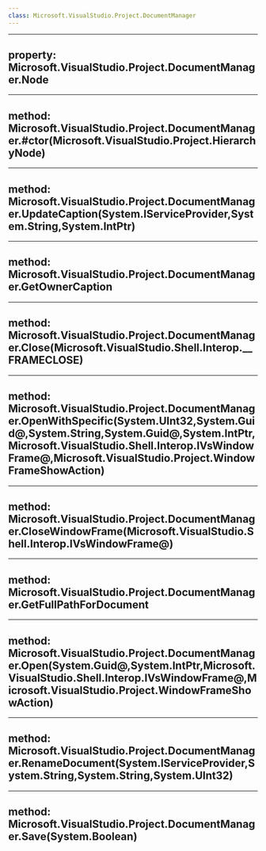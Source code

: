 ```yaml
---
class: Microsoft.VisualStudio.Project.DocumentManager
---
```


---
property: Microsoft.VisualStudio.Project.DocumentManager.Node
---

---
method: Microsoft.VisualStudio.Project.DocumentManager.#ctor(Microsoft.VisualStudio.Project.HierarchyNode)
---

---
method: Microsoft.VisualStudio.Project.DocumentManager.UpdateCaption(System.IServiceProvider,System.String,System.IntPtr)
---

---
method: Microsoft.VisualStudio.Project.DocumentManager.GetOwnerCaption
---

---
method: Microsoft.VisualStudio.Project.DocumentManager.Close(Microsoft.VisualStudio.Shell.Interop.__FRAMECLOSE)
---

---
method: Microsoft.VisualStudio.Project.DocumentManager.OpenWithSpecific(System.UInt32,System.Guid@,System.String,System.Guid@,System.IntPtr,Microsoft.VisualStudio.Shell.Interop.IVsWindowFrame@,Microsoft.VisualStudio.Project.WindowFrameShowAction)
---

---
method: Microsoft.VisualStudio.Project.DocumentManager.CloseWindowFrame(Microsoft.VisualStudio.Shell.Interop.IVsWindowFrame@)
---

---
method: Microsoft.VisualStudio.Project.DocumentManager.GetFullPathForDocument
---

---
method: Microsoft.VisualStudio.Project.DocumentManager.Open(System.Guid@,System.IntPtr,Microsoft.VisualStudio.Shell.Interop.IVsWindowFrame@,Microsoft.VisualStudio.Project.WindowFrameShowAction)
---

---
method: Microsoft.VisualStudio.Project.DocumentManager.RenameDocument(System.IServiceProvider,System.String,System.String,System.UInt32)
---

---
method: Microsoft.VisualStudio.Project.DocumentManager.Save(System.Boolean)
---


